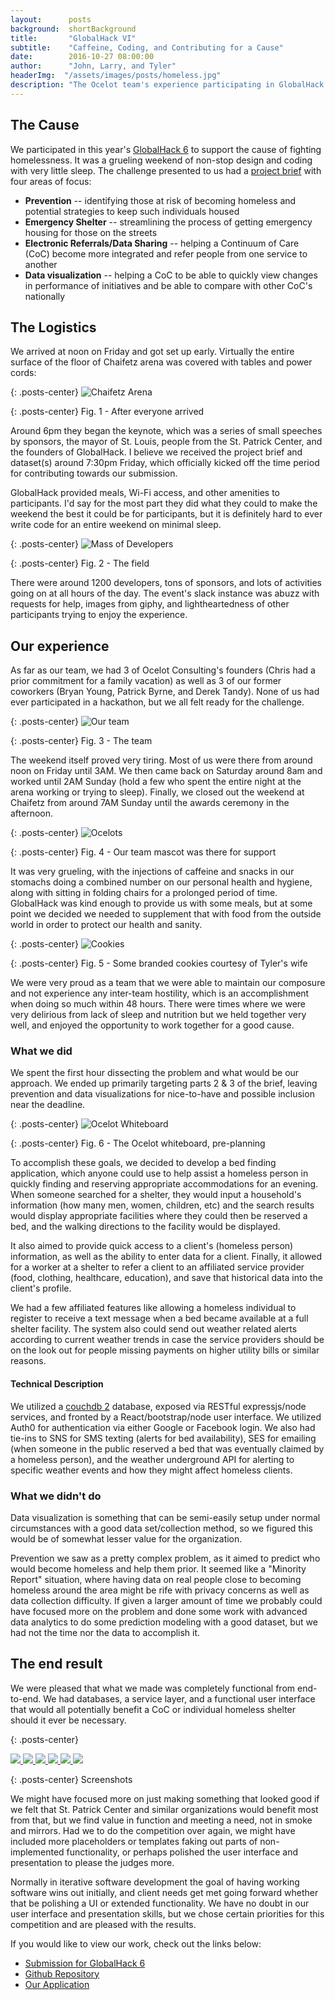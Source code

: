 ```yaml
---
layout:      posts
background:  shortBackground
title:       "GlobalHack VI"
subtitle:    "Caffeine, Coding, and Contributing for a Cause"
date:        2016-10-27 08:00:00
author:      "John, Larry, and Tyler"
headerImg:  "/assets/images/posts/homeless.jpg"
description: "The Ocelot team's experience participating in GlobalHack 6 (for St. Patrick's Center in St. Louis)"
---
```


## The Cause

We participated in this year's [GlobalHack 6](https://globalhack.org/globalhack-vi/) to support the cause of fighting homelessness.  It was a grueling weekend of non-stop design and coding with very little sleep. The challenge presented to us had a [project brief](https://drive.google.com/drive/folders/0B2mfdDRureR9Yk8wSk9MX1ZCME0) with four areas of focus:

* **Prevention** -- identifying those at risk of becoming homeless and potential strategies to keep such individuals housed
* **Emergency Shelter** -- streamlining the process of getting emergency housing for those on the streets
* **Electronic Referrals/Data Sharing** -- helping a Continuum of Care (CoC) become more integrated and refer people from one service to another
* **Data visualization** -- helping a CoC to be able to quickly view changes in performance of initiatives and be able to compare with other CoC's nationally

## The Logistics

We arrived at noon on Friday and got set up early.  Virtually the entire surface of the floor of Chaifetz arena was covered with tables and power cords:

{: .posts-center}
![Chaifetz Arena](/assets/images/posts/2016-10-27-global-hack-6/chaifetz.jpg)

{: .posts-center}
Fig. 1 - After everyone arrived

Around 6pm they began the keynote, which was a series of small speeches by sponsors, the mayor of St. Louis, people from the St. Patrick Center, and the founders of GlobalHack. I believe we received the project brief and dataset(s) around 7:30pm Friday, which officially kicked off the time period for contributing towards our submission.

GlobalHack provided meals, Wi-Fi access, and other amenities to participants. I'd say for the most part they did what they could to make the weekend the best it could be for participants, but it is definitely hard to ever write code for an entire weekend on minimal sleep.

{: .posts-center}
![Mass of Developers](/assets/images/posts/2016-10-27-global-hack-6/dev_mass.jpg)

{: .posts-center}
Fig. 2 - The field

There were around 1200 developers, tons of sponsors, and lots of activities going on at all hours of the day. The event's slack instance was abuzz with requests for help, images from giphy, and lightheartedness of other participants trying to enjoy the experience.

## Our experience

As far as our team, we had 3 of Ocelot Consulting's founders (Chris had a prior commitment for a family vacation) as well as 3 of our former coworkers (Bryan Young, Patrick Byrne, and Derek Tandy). None of us had ever participated in a hackathon, but we all felt ready for the challenge.

{: .posts-center}
![Our team](/assets/images/posts/2016-10-27-global-hack-6/team.jpg)

{: .posts-center}
Fig. 3 - The team

The weekend itself proved very tiring. Most of us were there from around noon on Friday until 3AM. We then came back on Saturday around 8am and worked until 2AM Sunday (hold a few who spent the entire night at the arena working or trying to sleep). Finally, we closed out the weekend at Chaifetz from around 7AM Sunday until the awards ceremony in the afternoon.

{: .posts-center}
![Ocelots](/assets/images/posts/2016-10-27-global-hack-6/ocelot.jpg)

{: .posts-center}
Fig. 4 - Our team mascot was there for support

It was very grueling, with the injections of caffeine and snacks in our stomachs doing a combined number on our personal health and hygiene, along with sitting in folding chairs for a prolonged period of time. GlobalHack was kind enough to provide us with some meals, but at some point we decided we needed to supplement that with food from the outside world in order to protect our health and sanity.

{: .posts-center}
![Cookies](/assets/images/posts/2016-10-27-global-hack-6/cookies.jpg)

{: .posts-center}
Fig. 5 - Some branded cookies courtesy of Tyler's wife

We were very proud as a team that we were able to maintain our composure and not experience any inter-team hostility, which is an accomplishment when doing so much within 48 hours. There were times where we were very delirious from lack of sleep and nutrition but we held together very well, and enjoyed the opportunity to work together for a good cause.

### What we did

We spent the first hour dissecting the problem and what would be our approach. We ended up primarily targeting parts 2 & 3 of the brief, leaving prevention and data visualizations for nice-to-have and possible inclusion near the deadline.

{: .posts-center}
![Ocelot Whiteboard](/assets/images/posts/2016-10-27-global-hack-6/whiteboard.jpg)

{: .posts-center}
Fig. 6 - The Ocelot whiteboard, pre-planning

To accomplish these goals, we decided to develop a bed finding application, which anyone could use to help assist a homeless person in quickly finding and reserving appropriate accommodations for an evening. When someone searched for a shelter, they would input a household's information (how many men, women, children, etc) and the search results would display appropriate facilities where they could then be reserved a bed, and the walking directions to the facility would be displayed.

It also aimed to provide quick access to a client's (homeless person) information, as well as the ability to enter data for a client. Finally, it allowed for a worker at a shelter to refer a client to an affiliated service provider (food, clothing, healthcare, education), and save that historical data into the client's profile.

We had a few affiliated features like allowing a homeless individual to register to receive a text message when a bed became available at a full shelter facility. The system also could send out weather related alerts according to current weather trends in case the service providers should be on the look out for people missing payments on higher utility bills or similar reasons.

#### Technical Description

We utilized a [couchdb 2](http://couchdb.apache.org/) database, exposed via RESTful expressjs/node services, and fronted by a React/bootstrap/node user interface. We utilized Auth0 for authentication via either Google or Facebook login. We also had tie-ins to SNS for SMS texting (alerts for bed availability), SES for emailing (when someone in the public reserved a bed that was eventually claimed by a homeless person), and the weather underground API for alerting to specific weather events and how they might affect homeless clients.

### What we didn't do

Data visualization is something that can be semi-easily setup under normal circumstances with a good data set/collection method, so we figured this would be of somewhat lesser value for the organization.

Prevention we saw as a pretty complex problem, as it aimed to predict who would become homeless and help them prior. It seemed like a "Minority Report" situation, where having data on real people close to becoming homeless around the area might be rife with privacy concerns as well as data collection difficulty. If given a larger amount of time we probably could have focused more on the problem and done some work with advanced data analytics to do some prediction modeling with a good dataset, but we had not the time nor the data to accomplish it.

## The end result

We were pleased that what we made was completely functional from end-to-end. We had databases, a service layer, and a functional user interface that would all potentially benefit a CoC or individual homeless shelter should it ever be necessary.

{: .posts-center}
<div class='globalhack-screenshots'>
    <a href="/assets/images/posts/2016-10-27-global-hack-6/screenshots/home.png" data-lightbox="screenshots" data-title="Main Menu">
    <img src="/assets/images/posts/2016-10-27-global-hack-6/screenshots/home.png">
    </a>
    <a href="/assets/images/posts/2016-10-27-global-hack-6/screenshots/main_menu.png" data-lightbox="screenshots" data-title="Main Menu">
    <img src="/assets/images/posts/2016-10-27-global-hack-6/screenshots/main_menu.png">
    </a>
    <a href="/assets/images/posts/2016-10-27-global-hack-6/screenshots/find_beds.png" data-lightbox="screenshots" data-title="Main Menu">
    <img src="/assets/images/posts/2016-10-27-global-hack-6/screenshots/find_beds.png">
    </a>
    <a href="/assets/images/posts/2016-10-27-global-hack-6/screenshots/register.png" data-lightbox="screenshots" data-title="Main Menu">
    <img src="/assets/images/posts/2016-10-27-global-hack-6/screenshots/register.png">
    </a>
    <a href="/assets/images/posts/2016-10-27-global-hack-6/screenshots/client_history.png" data-lightbox="screenshots" data-title="Main Menu">
    <img src="/assets/images/posts/2016-10-27-global-hack-6/screenshots/client_history.png">
    </a>
    <a href="/assets/images/posts/2016-10-27-global-hack-6/screenshots/shelter.png" data-lightbox="screenshots" data-title="Main Menu">
    <img src="/assets/images/posts/2016-10-27-global-hack-6/screenshots/shelter.png">
    </a>
</div>

{: .posts-center}
Screenshots

We might have focused more on just making something that looked good if we felt that St. Patrick Center and similar organizations would benefit most from that, but we find value in function and meeting a need, not in smoke and mirrors. Had we to do the competition over again, we might have included more placeholders or templates faking out parts of non-implemented functionality, or perhaps polished the user interface and presentation to please the judges more.

Normally in iterative software development the goal of having working software wins out initially, and client needs get met going forward whether that be polishing a UI or extended functionality. We have no doubt in our user interface and presentation skills, but we chose certain priorities for this competition and are pleased with the results.

If you would like to view our work, check out the links below:

* [Submission for GlobalHack 6](https://devpost.com/software/ocelot-consulting-s-global-hack-6-project)
* [Github Repository](https://github.com/ocelotconsulting/global-hack-6/tree/1.0)
* [Our Application](https://gh6.ocelotconsulting.com/)
